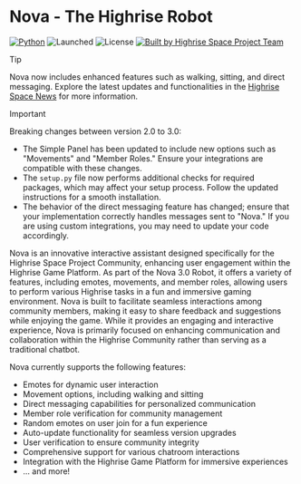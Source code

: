 # Nova - The Highrise Robot

[![Python](https://shields.io/badge/Python-3.10-blue)](https://pypi.org/project/markitdown/)
![Launched](https://img.shields.io/badge/Launched-874_Until_Now-green)
![License](https://img.shields.io/badge/License-GPL_v3.0-yellow)
[![Built by Highrise Space Project Team](https://img.shields.io/badge/Built_by-Highrise_Space_Project_Team-purple)](https://github.com/HRSPACE)

> [!TIP]  
> Nova now includes enhanced features such as walking, sitting, and direct messaging. Explore the latest updates and functionalities in the [Highrise Space News](https://highrisespaceproject.42web.io/subpages/News.html) for more information.

> [!IMPORTANT]  
> Breaking changes between version 2.0 to 3.0:
> * The Simple Panel has been updated to include new options such as "Movements" and "Member Roles." Ensure your integrations are compatible with these changes.
> * The `setup.py` file now performs additional checks for required packages, which may affect your setup process. Follow the updated instructions for a smooth installation.
> * The behavior of the direct messaging feature has changed; ensure that your implementation correctly handles messages sent to "Nova." If you are using custom integrations, you may need to update your code accordingly.

Nova is an innovative interactive assistant designed specifically for the Highrise Space Project Community, enhancing user engagement within the Highrise Game Platform. As part of the Nova 3.0 Robot, it offers a variety of features, including emotes, movements, and member roles, allowing users to perform various Highrise tasks in a fun and immersive gaming environment. Nova is built to facilitate seamless interactions among community members, making it easy to share feedback and suggestions while enjoying the game. While it provides an engaging and interactive experience, Nova is primarily focused on enhancing communication and collaboration within the Highrise Community rather than serving as a traditional chatbot.

Nova currently supports the following features:

- Emotes for dynamic user interaction
- Movement options, including walking and sitting
- Direct messaging capabilities for personalized communication
- Member role verification for community management
- Random emotes on user join for a fun experience
- Auto-update functionality for seamless version upgrades
- User verification to ensure community integrity
- Comprehensive support for various chatroom interactions
- Integration with the Highrise Game Platform for immersive experiences
- ... and more!
